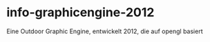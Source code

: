 info-graphicengine-2012
=======================

Eine Outdoor Graphic Engine, entwickelt 2012, die auf opengl basiert